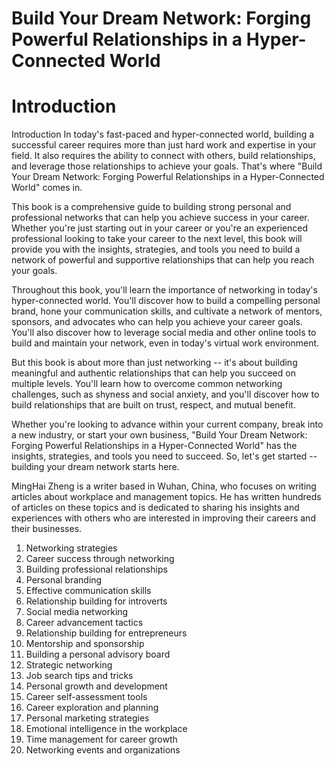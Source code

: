 # Build Your Dream Network: Forging Powerful Relationships in a Hyper-Connected World

# Introduction

Introduction In today's fast-paced and hyper-connected world, building a successful career requires more than just hard work and expertise in your field. It also requires the ability to connect with others, build relationships, and leverage those relationships to achieve your goals. That's where "Build Your Dream Network: Forging Powerful Relationships in a Hyper-Connected World" comes in.

This book is a comprehensive guide to building strong personal and professional networks that can help you achieve success in your career. Whether you're just starting out in your career or you're an experienced professional looking to take your career to the next level, this book will provide you with the insights, strategies, and tools you need to build a network of powerful and supportive relationships that can help you reach your goals.

Throughout this book, you'll learn the importance of networking in today's hyper-connected world. You'll discover how to build a compelling personal brand, hone your communication skills, and cultivate a network of mentors, sponsors, and advocates who can help you achieve your career goals. You'll also discover how to leverage social media and other online tools to build and maintain your network, even in today's virtual work environment.

But this book is about more than just networking -- it's about building meaningful and authentic relationships that can help you succeed on multiple levels. You'll learn how to overcome common networking challenges, such as shyness and social anxiety, and you'll discover how to build relationships that are built on trust, respect, and mutual benefit.

Whether you're looking to advance within your current company, break into a new industry, or start your own business, "Build Your Dream Network: Forging Powerful Relationships in a Hyper-Connected World" has the insights, strategies, and tools you need to succeed. So, let's get started -- building your dream network starts here.

MingHai Zheng is a writer based in Wuhan, China, who focuses on writing articles about workplace and management topics. He has written hundreds of articles on these topics and is dedicated to sharing his insights and experiences with others who are interested in improving their careers and their businesses.



1. Networking strategies
2. Career success through networking
3. Building professional relationships
4. Personal branding
5. Effective communication skills
6. Relationship building for introverts
7. Social media networking
8. Career advancement tactics
9. Relationship building for entrepreneurs
10. Mentorship and sponsorship
11. Building a personal advisory board
12. Strategic networking
13. Job search tips and tricks
14. Personal growth and development
15. Career self-assessment tools
16. Career exploration and planning
17. Personal marketing strategies
18. Emotional intelligence in the workplace
19. Time management for career growth
20. Networking events and organizations


